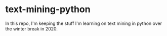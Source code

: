 # text-mining-python
In this repo, I'm keeping the stuff I'm learning on text mining in python over the winter break in 2020.
